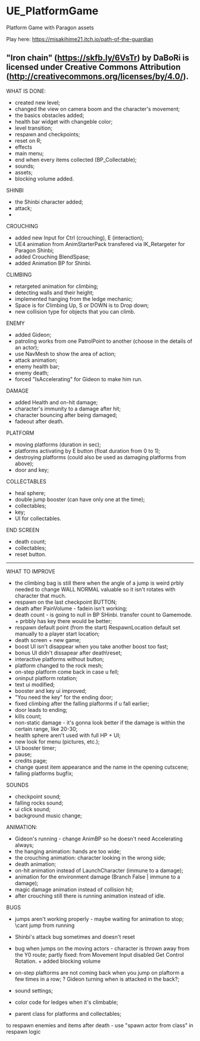 # UE_PlatformGame
Platform Game with Paragon assets

Play here: https://misakihime21.itch.io/path-of-the-guardian 

"Iron chain" (https://skfb.ly/6VsTr) by DaBoRi is licensed under Creative Commons Attribution (http://creativecommons.org/licenses/by/4.0/).
-------

WHAT IS DONE:

- created new level;
- changed the view on camera boom and the character's movement;
- the basics obstacles added;
- health bar widget with changeble color;
- level transition;
- respawn and checkpoints;
- reset on R;
- effects
- main menu;
- end when every items collected (BP_Collectable);
- sounds;
- assets;
- blocking volume added.

SHINBI
- the Shinbi character added;
- attack;
- 

CROUCHING
- added new Input for Ctrl (crouching), E (interaction);
- UE4 animation from AnimStarterPack transfered via IK_Retargeter for Paragon Shinbi;
- added Crouching BlendSpase;
- added Animation BP for Shinbi.

CLIMBING
- retargeted animation for climbing;
- detecting walls and their height;
- implemented hanging from the ledge mechanic;
- Space is for Climbing Up, S or DOWN is to Drop down;
- new collision type for objects that you can climb.

ENEMY
- added Gideon;
- patroling works from one PatrolPoint to another (choose in the details of an actor);
- use NavMesh to show the area of action;
- attack animation;
- enemy health bar;
- enemy death;
- forced "IsAccelerating" for Gideon to make him run.

DAMAGE
- added Health and on-hit damage;
- character's immunity to a damage after hit; 
- character bouncing after being damaged;
- fadeout after death.

PLATFORM
- moving platforms (duration in sec);
- platforms activating by E button (float duration from 0 to 1);
- destroying platforms (could also be used as damaging platforms from above);
- door and key;

COLLECTABLES
- heal sphere;
- double jump booster (can have only one at the time);
- collectables;
- key;
- UI for collectables.

END SCREEN
- death count;
- collectables;
- reset button.


-------

WHAT TO IMPROVE

+ the climbing bag is still there when the angle of a jump is weird
	prbly needed to change WALL NORMAL valuable so it isn't rotates with character that much.
+ respawn on the last checkpoint  BUTTON;
+ death after PainVolume - fadein isn't working;
+ death count - is going to null in BP SHinbi. transfer count to Gamemode. + prbbly has key there would be better;
+ respawn default point (from the start)
	RespawnLocation default set manually to a player start location;
+ death screen + new game;
+ boost UI isn't disappear when you take another boost too fast;
+ bonus UI didn't dissapear after death\\reset;
+ interactive platforms without button;
+ platform changed to the rock mesh;
+ on-step platform come back in case u fell;
+ oninput platform rotation;
+ text ui modified;
+ booster and key ui improved;
+ "You need the key" for the ending door;
+ fixed climbing after the falling plaftorms if u fall earlier;
+ door leads to ending;
+ kills count;
+ non-static damage - it's gonna look better if the damage is within the certain range, like 20-30;
+ health sphere aren't used with full HP + UI;
+ new look for menu (pictures, etc.);
+ UI booster timer;
+ pause;
+ credits page;
+ change quest item appearance and the name in the opening cutscene;
+ falling platforms bugfix;

SOUNDS
+ checkpoint sound;
+ falling rocks sound;
+ ui click sound;
+ background music change;



ANIMATION:
- Gideon's running - change AnimBP so he doesn't need Accelerating always;
- the hanging animation: hands are too wide;
- the crouching animation: character looking in the wrong side;
- death animation;
- on-hit animation instead of LaunchCharacter (immune to a damage);
- animation for the environment damage (Branch False | immune to a damage);
- magic damage animation instead of collision hit;
- after crouching still there is running animation instead of idle.





BUGS
- jumps aren't working properly  - maybe waiting for animation to stop; \\cant jump from running
- Shinbi's attack bug sometimes and doesn't reset
- bug when jumps on the moving actors - character is thrown away from the Y0 route;
	partly fixed: from Movement Input disabled Get Control Rotation. + added blocking volume
- on-step plaftorms are not coming back when you jump on plaftorm a few times in a row;
? Gideon turning when is attacked in the back?;






- sound settings;
- color code for ledges when it's climbable;
- parent class for platforms and collectables;

to respawn enemies and items after death  - use "spawn actor from class" in respawn logic

